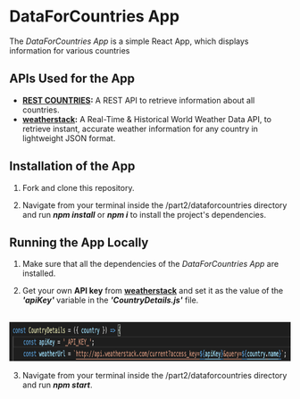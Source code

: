 # DataForCountries App

The *DataForCountries App* is a simple React App, which displays information for various countries


## APIs Used for the App

* [**REST COUNTRIES**](https://restcountries.eu)**:** A REST API to retrieve information about all countries.
* [**weatherstack**](https://weatherstack.com/)**:** A Real-Time & Historical World Weather Data API, to retrieve instant, accurate weather information for any country in lightweight JSON format.


## Installation of the App

1. Fork and clone this repository.

2. Navigate from your terminal inside the /part2/dataforcountries directory and run ***npm install*** or ***npm i*** to install the project's dependencies.


## Running the App Locally

1. Make sure that all the dependencies of the *DataForCountries App* are installed.

2. Get your own **API key** from [**weatherstack**](https://weatherstack.com/) and set it as the value of the ***'apiKey'*** variable in the ***'CountryDetails.js'*** file.<br/><br/>
<img src="https://raw.githubusercontent.com/katerina-tziala/fullstackopen2019/master/documentation_images/dataforcountries_apiKey.png" alt="code snippet in CountryDetails component" width="auto" height="70">

3. Navigate from your terminal inside the /part2/dataforcountries directory and run ***npm start***.
